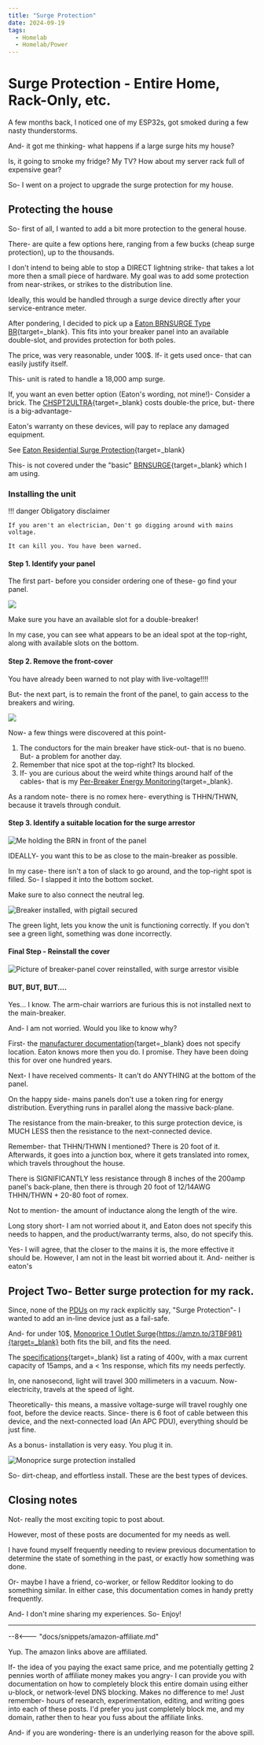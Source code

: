 ```yaml
---
title: "Surge Protection"
date: 2024-09-19
tags:
  - Homelab
  - Homelab/Power
---
```


# Surge Protection - Entire Home, Rack-Only, etc.

A few months back, I noticed one of my ESP32s, got smoked during a few nasty thunderstorms.

And- it got me thinking- what happens if a large surge hits my house? 

Is, it going to smoke my fridge? My TV? How about my server rack full of expensive gear?

So- I went on a project to upgrade the surge protection for my house.

<!-- more -->

## Protecting the house

So- first of all, I wanted to add a bit more protection to the general house.

There- are quite a few options here, ranging from a few bucks (cheap surge protection), up to the thousands.

I don't intend to being able to stop a DIRECT lightning strike- that takes a lot more then a small piece of hardware. My goal was to add some protection from near-strikes, or strikes to the distribution line.

Ideally, this would be handled through a surge device directly after your service-entrance meter. 

After pondering, I decided to pick up a [Eaton BRNSURGE Type BR](https://amzn.to/3BcGrzM){target=_blank}. This fits into your breaker panel into an available double-slot, and provides protection for both poles.

The price, was very reasonable, under 100$. If- it gets used once- that can easily justify itself.

This- unit is rated to handle a 18,000 amp surge.

If, you want an even better option (Eaton's wording, not mine!)- Consider a brick. The [CHSPT2ULTRA](https://amzn.to/3Xw891W){target=_blank} costs double-the price,  but- there is a big-advantage-

Eaton's warranty on these devices, will pay to replace any damaged equipment. 

See [Eaton Residential Surge Protection](https://www.eaton.com/content/dam/eaton/products/residential/electrical-safety/nec-surge-protection-cc003013en.pdf){target=_blank}

This- is not covered under the "basic" [BRNSURGE](https://amzn.to/3BcGrzM){target=_blank} which I am using.

### Installing the unit

!!! danger
    Obligatory disclaimer

    If you aren't an electrician, Don't go digging around with mains voltage.

    It can kill you. You have been warned.

#### Step 1. Identify your panel

The first part- before you consider ordering one of these- go find your panel.

![](./assets-surge/find-panel.webP)

Make sure you have an available slot for a double-breaker!

In my case, you can see what appears to be an ideal spot at the top-right, along with available slots on the bottom.

#### Step 2. Remove the front-cover

You have already been warned to not play with live-voltage!!!!

But- the next part, is to remain the front of the panel, to gain access to the breakers and wiring.

![](./assets-surge/remove-face.webP)

Now- a few things were discovered at this point-

1. The conductors for the main breaker have stick-out- that is no bueno. But- a problem for another day.
2. Remember that nice spot at the top-right? Its blocked.
3. If- you are curious about the weird white things around half of the cables- that is my [Per-Breaker Energy Monitoring](./../../Solar/solar-part-4-monitoring.md){target=_blank}.

As a random note- there is no romex here- everything is THHN/THWN, because it travels through conduit.

#### Step 3. Identify a suitable location for the surge arrestor

![Me holding the BRN in front of the panel](./assets-surge/picture-of-brn.webP)

IDEALLY- you want this to be as close to the main-breaker as possible. 

In my case- there isn't a ton of slack to go around, and the top-right spot is filled. So- I slapped it into the bottom socket. 

Make sure to also connect the neutral leg.

![Breaker installed, with pigtail secured](./assets-surge/installed.webP)

The green light, lets you know the unit is functioning correctly. If you don't see a green light, something was done incorrectly.


#### Final Step - Reinstall the cover

![Picture of breaker-panel cover reinstalled, with surge arrestor visible](./assets-surge/surge-done.webP)


#### BUT, BUT, BUT....

Yes... I know. The arm-chair warriors are furious this is not installed next to the main-breaker.

And- I am not worried. Would you like to know why?

First- the [manufacturer documentation](https://www.eaton.com/content/dam/eaton/products/backup-power-ups-surge-it-power-distribution/temporary-power/surge/chpsurge-surge-protective-devices-instruction-leaflet%20il010005en.pdf){target=_blank} does not specify location. Eaton knows more then you do. I promise. They have been doing this for over one hundred years.

Next- I have received comments- It can't do ANYTHING at the bottom of the panel.

On the happy side- mains panels don't use a token ring for energy distribution. Everything runs in parallel along the massive back-plane.

The resistance from the main-breaker, to this surge protection device, is MUCH LESS then the resistance to the next-connected device.

Remember- that THHN/THWN I mentioned? There is 20 foot of it. Afterwards, it goes into a junction box, where it gets translated into romex, which travels throughout the house.

There is SIGNIFICANTLY less resistance through 8 inches of the 200amp panel's back-plane, then there is through 20 foot of 12/14AWG THHN/THWN + 20-80 foot of romex.

Not to mention- the amount of inductance along the length of the wire.

Long story short- I am not worried about it, and Eaton does not specify this needs to happen, and the product/warranty terms, also, do not specify this.

Yes- I will agree, that the closer to the mains it is, the more effective it should be. However, I am not in the least bit worried about it. And- neither is eaton's 


## Project Two- Better surge protection for my rack.

Since, none of the [PDUs](./2024-08-09-vertiv-giest-pdu.md) on my rack explicitly say, "Surge Protection"- I wanted to add an in-line device just as a fail-safe.

And- for under 10$, [Monoprice 1 Outlet Surge](https://www.amazon.com/Monoprice-68-207-7382R-Outlet-Protector-Service/dp/B076CRH2DN){https://amzn.to/3TBF981}{target=_blank} both fits the bill, and fits the need.

The [specifications](https://www.monoprice.com/product?p_id=27850){target=_blank} list a rating of 400v, with a max current capacity of 15amps, and a < 1ns response, which fits my needs perfectly.

In, one nanosecond, light will travel 300 millimeters in a vacuum. Now- electricity, travels at the speed of light. 

Theoretically- this means, a massive voltage-surge will travel roughly one foot, before the device reacts. Since- there is 6 foot of cable between this device, and the next-connected load (An APC PDU), everything should be just fine.

As a bonus- installation is very easy. You plug it in.

![Monoprice surge protection installed](./assets-surge/plug-installed.webP)

So- dirt-cheap, and effortless install. These are the best types of devices.

## Closing notes

Not- really the most exciting topic to post about. 

However, most of these posts are documented for my needs as well.

I have found myself frequently needing to review previous documentation to determine the state of something in the past, or exactly how something was done.

Or- maybe I have a friend, co-worker, or fellow Redditor looking to do something similar. In either case, this documentation comes in handy pretty frequently.

And- I don't mine sharing my experiences. So- Enjoy!


---------------------------------------------------------------------------------------------------

--8<--- "docs/snippets/amazon-affiliate.md"

Yup. The amazon links above are affiliated.

If- the idea of you paying the exact same price, and me potentially getting 2 pennies worth of affiliate money makes you angry- I can provide you with documentation on how to completely block this entire domain using either u-block, or network-level DNS blocking. Makes no difference to me! Just remember- hours of research, experimentation, editing, and writing goes into each of these posts. I'd prefer you just completely block me, and my domain, rather then to hear you fuss about the affiliate links.  

And- if you are wondering- there is an underlying reason for the above spill. 